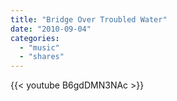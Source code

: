 ```yaml
---
title: "Bridge Over Troubled Water"
date: "2010-09-04"
categories:
  - "music"
  - "shares"
---
```


{{< youtube B6gdDMN3NAc >}}
